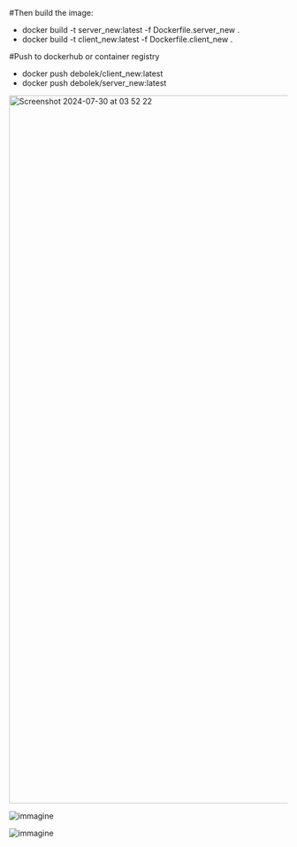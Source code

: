 #Then build the image:

- docker build -t server_new:latest -f Dockerfile.server_new .
- docker build -t client_new:latest -f Dockerfile.client_new .





#Push to dockerhub or container registry

- docker push debolek/client_new:latest
- docker push debolek/server_new:latest

  
<img width="1280" alt="Screenshot 2024-07-30 at 03 52 22" src="https://github.com/user-attachments/assets/73db2850-86a1-487d-b587-875b4a5649e7">




![immagine](https://github.com/user-attachments/assets/6d70e163-ee89-46a3-9149-fb2fb011f48d)


![immagine](https://github.com/user-attachments/assets/983decb3-3e01-469e-947d-c6ecc1b2b28e)


  

